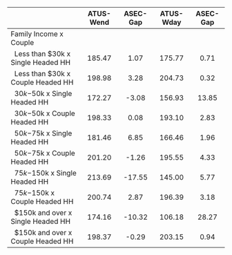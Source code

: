 
|                      |    ATUS-Wend |     ASEC-Gap |    ATUS-Wday |     ASEC-Gap |
| -------------------- | :----------: | :----------: | :----------: | :----------: |
| Family Income x Couple |              |              |              |              |
| &nbsp;&nbsp;Less than $30k x Single Headed HH |       185.47 |         1.07 |       175.77 |         0.71 |
| &nbsp;&nbsp;Less than $30k x Couple Headed HH |       198.98 |         3.28 |       204.73 |         0.32 |
| &nbsp;&nbsp;$30k-$50k x Single Headed HH |       172.27 |        -3.08 |       156.93 |        13.85 |
| &nbsp;&nbsp;$30k-$50k x Couple Headed HH |       198.33 |         0.08 |       193.10 |         2.83 |
| &nbsp;&nbsp;$50k-$75k x Single Headed HH |       181.46 |         6.85 |       166.46 |         1.96 |
| &nbsp;&nbsp;$50k-$75k x Couple Headed HH |       201.20 |        -1.26 |       195.55 |         4.33 |
| &nbsp;&nbsp;$75k-$150k x Single Headed HH |       213.69 |       -17.55 |       145.00 |         5.77 |
| &nbsp;&nbsp;$75k-$150k x Couple Headed HH |       200.74 |         2.87 |       196.39 |         3.18 |
| &nbsp;&nbsp;$150k and over x Single Headed HH |       174.16 |       -10.32 |       106.18 |        28.27 |
| &nbsp;&nbsp;$150k and over x Couple Headed HH |       198.37 |        -0.29 |       203.15 |         0.94 |

